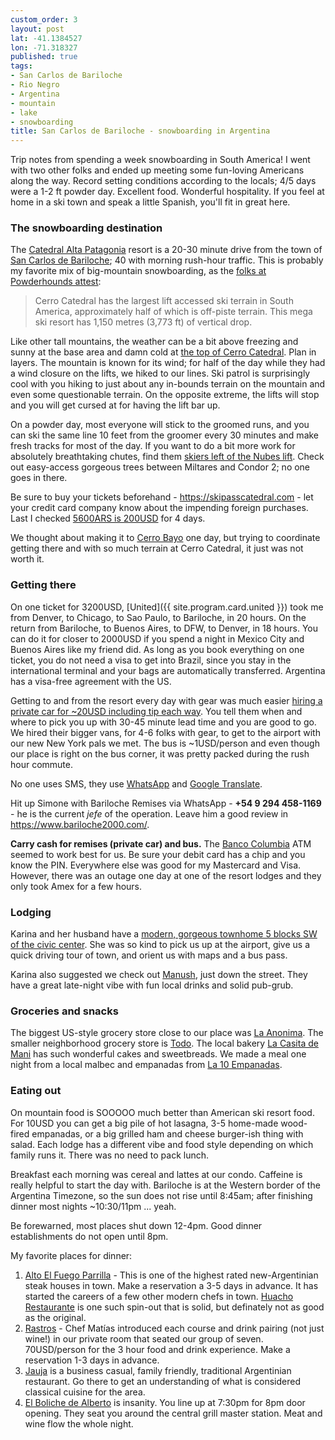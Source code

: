 ```yaml
---
custom_order: 3
layout: post
lat: -41.1384527
lon: -71.318327
published: true
tags:
- San Carlos de Bariloche
- Rio Negro
- Argentina
- mountain
- lake
- snowboarding
title: San Carlos de Bariloche - snowboarding in Argentina
---
```

Trip notes from spending a week snowboarding in South America!
I went with two other folks and ended up meeting some fun-loving Americans along the way.
Record setting conditions according to the locals; 4/5 days were a 1-2 ft powder day.
Excellent food. Wonderful hospitality.
If you feel at home in a ski town and speak a little Spanish, you'll fit in great here.

### The snowboarding destination
The [Catedral Alta Patagonia](https://www.catedralaltapatagonia.com/) resort is a 20-30 minute drive from the town
of [San Carlos de Bariloche](https://goo.gl/maps/d1yG2A4cdGk); 40 with morning rush-hour traffic.
This is probably my favorite mix of big-mountain snowboarding, as the
[folks at Powderhounds attest](http://www.powderhounds.com/SouthAmerica/Argentina/Catedral.aspx):

> Cerro Catedral has the largest lift accessed ski terrain in South America, approximately half of which is off-piste terrain.
> This mega ski resort has 1,150 metres (3,773 ft) of vertical drop.

Like other tall mountains, the weather can be a bit above freezing and sunny at the base area and
damn cold at [the top of Cerro Catedral](https://www.snow-forecast.com/resorts/Catedral/6day/top).
Plan in layers. The mountain is known for its wind; for half of the day while they had a wind closure on the lifts,
we hiked to our lines. Ski patrol is surprisingly cool with you hiking to just about any in-bounds terrain
on the mountain and even some questionable terrain. On the opposite extreme,
the lifts will stop and you will get cursed at for having the lift bar up.

On a powder day, most everyone will stick to the groomed runs,
and you can ski the same line 10 feet from the groomer every 30 minutes and make fresh tracks for most of the day.
If you want to do a bit more work for absolutely breathtaking chutes, find them
[skiers left of the Nubes lift](https://www.catedralaltapatagonia.com/mapa_pistas.php).
Check out easy-access gorgeous trees between Miltares and Condor 2; no one goes in there.

Be sure to buy your tickets beforehand - <https://skipasscatedral.com> - let your credit card company know
about the impending foreign purchases. Last I checked
[5600ARS is 200USD](https://xe.com/currencyconverter/convert/?Amount=5600&From=ARS&To=USD)
for 4 days.

We thought about making it to [Cerro Bayo](https://www.cerrobayo.com.ar) one day, but trying to coordinate
getting there and with so much terrain at Cerro Catedral, it just was not worth it.

### Getting there
On one ticket for 3200USD, [United]({{ site.program.card.united }})
took me from Denver, to Chicago, to Sao Paulo, to Bariloche, in 20 hours.
On the return from Bariloche, to Buenos Aires, to DFW, to Denver, in 18 hours. You can do it for closer to
2000USD if you spend a night in Mexico City and Buenos Aires like my friend did.
As long as you book everything on one ticket, you do not need a visa to get into Brazil, since you stay in the
international terminal and your bags are automatically transferred. Argentina has a visa-free agreement with the US.

Getting to and from the resort every day with gear was much easier
[hiring a private car for ~20USD including tip each way](http://www.barilocheremises.com.ar/tarifas).
You tell them when and where to pick you up with 30-45 minute lead time and you are good to go.
We hired their bigger vans, for 4-6 folks with gear, to get to the airport with our new New York pals we met.
The bus is ~1USD/person and even though our place is right on the bus corner, it was pretty packed
during the rush hour commute.

No one uses SMS, they use [WhatsApp](https://www.whatsapp.com/) and
[Google Translate](https://play.google.com/store/apps/details?id=com.google.android.apps.translate&hl=en_US).

Hit up Simone with Bariloche Remises via WhatsApp - __+54 9 294 458-1169__ - he is the current _jefe_ of the operation.
Leave him a good review in <https://www.bariloche2000.com/>.

__Carry cash for remises (private car) and bus.__ The [Banco Columbia](https://goo.gl/maps/qjuoouhVEoK2) ATM
seemed to work best for us. Be sure your debit card has a chip and you know the PIN.
Everywhere else was good for my Mastercard and Visa. However, there was an outage one day at
one of the resort lodges and they only took Amex for a few hours.

### Lodging
Karina and her husband have a [modern, gorgeous townhome 5 blocks SW of the civic center](https://www.airbnb.com/rooms/19267720).
She was so kind to pick us up at the airport, give us a quick driving tour of town, and orient us with maps and a bus pass.

Karina also suggested we check out [Manush](https://www.yelp.com/biz/manush-san-carlos-de-bariloche), just down
the street. They have a great late-night vibe with fun local drinks and solid pub-grub.

### Groceries and snacks
The biggest US-style grocery store close to our place was [La Anonima](https://goo.gl/maps/bTGB11fL4Mx).
The smaller neighborhood grocery store is [Todo](https://goo.gl/maps/yCXyAAUPGUN2).
The local bakery [La Casita de Mani](https://goo.gl/maps/uzCQ6YhjDGw) has such wonderful cakes and sweetbreads.
We made a meal one night from a local malbec and empanadas from [La 10 Empanadas](https://goo.gl/maps/hMhEJaLnbBo).

### Eating out
On mountain food is SOOOOO much better than American ski resort food. For 10USD you can get a big pile of hot
lasagna, 3-5 home-made wood-fired empanadas, or a big grilled ham and cheese burger-ish thing with salad.
Each lodge has a different vibe and food style depending on which family runs it. There was no need to pack lunch.

Breakfast each morning was cereal and lattes at our condo. Caffeine is really helpful to start the day with.
Bariloche is at the Western border of the Argentina Timezone, so the sun does not rise until 8:45am; after
finishing dinner most nights ~10:30/11pm ... yeah.

Be forewarned, most places shut down 12-4pm. Good dinner establishments do not open until 8pm.

My favorite places for dinner:

1. [Alto El Fuego Parrilla](https://www.yelp.com/biz/alto-el-fuego-san-carlos-de-bariloche) - This is one of the
highest rated new-Argentinian steak houses in town. Make a reservation a 3-5 days in advance.
It has started the careers of a few other modern chefs in town.
[Huacho Restaurante](https://www.yelp.com/biz/huacho-restaurante-san-carlos-de-bariloche) is one such spin-out
that is solid, but definately not as good as the original.
1. [Rastros](https://www.yelp.com/biz/rastros-san-carlos-de-bariloche) - Chef Matías introduced each course and
drink pairing (not just wine!) in our private room that seated our group of seven.
70USD/person for the 3 hour food and drink experience. Make a reservation 1-3 days in advance.
1. [Jauja](https://www.yelp.com/biz/jauja-san-carlos-de-bariloche-3) is a business casual, family friendly,
traditional Argentinian restaurant. Go there to get an understanding of what is considered classical cuisine for the area.
1. [El Boliche de Alberto](https://www.yelp.com/biz/el-boliche-de-alberto-san-carlos-de-bariloche) is insanity.
You line up at 7:30pm for 8pm door opening. They seat you around the central grill master station.
Meat and wine flow the whole night.
